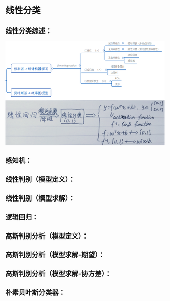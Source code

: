 # 线性分类

## 线性分类综述：

![linear-classification-summarize-0.png](/assets/images/artificial-intelligence/machine-learning/linear-classification-summarize-0.png)
![linear-classification-summarize-1.png](/assets/images/artificial-intelligence/machine-learning/linear-classification-summarize-1.png)
                                               


## 感知机：


## 线性判别（模型定义）：


## 线性判别（模型求解）：

## 逻辑回归：

## 高斯判别分析（模型定义）：

## 高斯判别分析（模型求解-期望）：

## 高斯判别分析（模型求解-协方差）：

## 朴素贝叶斯分类器：